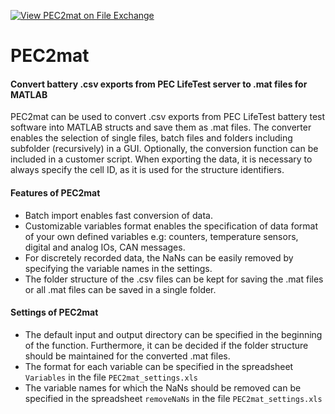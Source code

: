 [![View PEC2mat on File Exchange](https://www.mathworks.com/matlabcentral/images/matlab-file-exchange.svg)](https://ch.mathworks.com/matlabcentral/fileexchange/81318-pec2mat)

# PEC2mat
#### Convert battery .csv exports from PEC LifeTest server to .mat files for MATLAB

PEC2mat can be used to convert .csv exports from PEC LifeTest battery test software into MATLAB structs and save them as .mat files. The converter enables the selection of single files, batch files and folders including subfolder (recursively) in a GUI. Optionally, the conversion function can be included in a customer script.
When exporting the data, it is necessary to always specify the cell ID, as it is used for the structure identifiers.

#### Features of PEC2mat
* Batch import enables fast conversion of data.
* Customizable variables format enables the specification of data format of your own defined variables e.g: counters, temperature sensors, digital and analog IOs, CAN messages.
* For discretely recorded data, the NaNs can be easily removed by specifying the variable names in the settings.
* The folder structure of the .csv files can be kept for saving the .mat files or all .mat files can be saved in a single folder.

#### Settings of PEC2mat
* The default input and output directory can be specified in the beginning of the function. Furthermore, it can be decided if the folder structure should be maintained for the converted .mat files.
* The format for each variable can be specified in the spreadsheet `Variables` in the file `PEC2mat_settings.xls`
* The variable names for which the NaNs should be removed can be specified in the spreadsheet `removeNaNs` in the file `PEC2mat_settings.xls`
